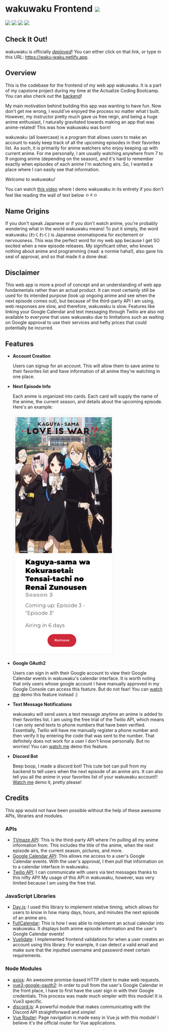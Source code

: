 # **wakuwaku Frontend** <img src="https://media.giphy.com/media/MUQh4OnHr2z5ttrFkm/giphy.gif" width="60">

<img src="https://cdn.jsdelivr.net/gh/devicons/devicon/icons/vuejs/vuejs-original.svg" height="35"/> <img src="https://cdn.jsdelivr.net/gh/devicons/devicon/icons/html5/html5-original-wordmark.svg" height="40"/> <img src="https://cdn.jsdelivr.net/gh/devicons/devicon/icons/css3/css3-original-wordmark.svg" height="40" /> <img src="https://cdn.jsdelivr.net/gh/devicons/devicon/icons/javascript/javascript-original.svg" height="35" />

## **Check It Out!**

wakuwaku is officially _[deployed](https://waku-waku.netlify.app/)_! You can either click on that link, or type in this URL: https://waku-waku.netlify.app.

## **Overview**

This is the codebase for the frontend of my web app wakuwaku. It is a part of my capstone project during my time at the Actualize Coding Bootcamp. You can also check out the [backend](https://github.com/rookim/wakuwaku-api)!

My main motivation behind building this app was wanting to have fun. Now don't get me wrong, I would've enjoyed the process no matter what I built. However, my instructor pretty much gave us free reign, and being a huge anime enthusiast, I naturally gravitated towards making an app that was anime-related! This was how wakuwaku was born!

wakuwaku (all lowercase) is a program that allows users to make an account to easily keep track of all the upcoming episodes in their favorites list. As such, it is primarily for anime watchers who enjoy keeping up with current anime. For me personally, I am usually watching anywhere from 7 to 9 ongoing anime (depending on the season), and it's hard to remember exactly when episodes of each anime I'm watching airs. So, I wanted a place where I can easily see that information.

_Welcome to wakuwaku!_

You can watch [this video](https://vimeo.com/697800031) where I demo wakuwaku in its entirety if you don't feel like reading the wall of text below ㅇㅈㅇ

## **Name Origins**

If you don't speak Japanese or if you don't watch anime, you're probably wondering what in the world wakuwaku means! To put it simply, the word wakuwaku (わくわく) is Japanese onomatopoeia for excitement or nervousness. This was the perfect word for my web app because I get SO excited when a new episode releases. My significant other, who knows nothing about anime and programming (read: a normie haha!), also gave his seal of approval, and so that made it a done deal.

## **Disclaimer**

This web app is more a proof of concept and an understanding of web app fundamentals rather than an actual product. It can most certainly still be used for its intended purpose (look up ongoing anime and see when the next episode comes out), but because of the third-party API I am using, web responses are slow, and therefore, wakuwaku is slow. Features like linking your Google Calendar and text messaging through Twilio are also not available to everyone that uses wakuwaku due to limitations such as waiting on Google approval to use their services and hefty prices that could potentially be incurred.

## **Features**

- **Account Creation**

  Users can signup for an account. This will allow them to save anime to their favorites list and have information of all anime they're watching in one place.

- **Next Episode Info**

  Each anime is organized into cards. Each card will supply the name of the anime, the current season, and details about the upcoming episode. Here's an example:

  ![kaguya-sama card example](public/kaguya-sama-card.png)

- **Google OAuth2**

  Users can sign in with their Google account to view their Google Calendar events in wakuwaku's calendar interface. It is worth noting that only users whose google account I have manually approved in my Google Console can access this feature. But do not fear! You can [watch me](https://vimeo.com/697800031#t=4m20s) demo this feature instead :)

- **Text Message Notifications**

  wakuwaku will send users a text message anytime an anime is added to their favorites list. I am using the free trial of the Twilio API, which means I can only send texts to phone numbers that have been verified. Essentially, Twilio will have me manually register a phone number and then verify it by entering the code that was sent to the number. That definitely does not work for a user I don't know personally. But no worries! You can [watch me](https://vimeo.com/697800031#t=2m32s) demo this feature.

- **Discord Bot**

  Beep boop, I made a discord bot! This cute bot can pull from my backend to tell users when the next episode of an anime airs. It can also tell you all the anime in your favorites list of your wakuwaku account!! [Watch me](https://vimeo.com/697800031#t=6m34s) demo it, pretty please!

## **Credits**

This app would not have been possible without the help of these awesome APIs, libraries and modules.

### **APIs**

- [TVmaze API](https://www.tvmaze.com/api): This is the third-party API where I'm pulling all my anime information from. This includes the title of the anime, when the next episode airs, the current season, pictures, and more.
- [Google Calendar API](https://developers.google.com/calendar/api): This allows me access to a user's Google Calendar events. With the user's approval, I then pull that information on to a calendar interface in wakuwaku.
- [Twilio API](https://www.twilio.com/sms): I can communicate with users via text messages thanks to this nifty API! My usage of this API in wakuwaku, however, was very limited because I am using the free trial.

### **JavaScript Libraries**

- [Day.js](https://day.js.org/): I used this library to implement relative timing, which allows for users to know in how many days, hours, and minutes the next episode of an anime airs.
- [FullCalendar](https://fullcalendar.io/): This is how I was able to implement an actual calendar into wakuwaku. It displays both anime episode information and the user's Google Calendar events!
- [Vuelidate](https://vuelidate.js.org/): I implemented frontend validations for when a user creates an account using this library. For example, it can detect a valid email and make sure that the inputted username and password meet certain requirements.

### **Node Modules**

- [axios](https://www.npmjs.com/package/axios): An awesome promise-based HTTP client to make web requests.
- [vue3-google-oauth2](https://github.com/guruahn/vue3-google-oauth2): In order to pull from the user's Google Calendar in the front place, I have to first have the user sign in with their Google credentials. This process was made much simpler with this module! It is Vue3 specific.
- [discord.js](https://discord.js.org/#/): A powerful module that makes communicating with the Discord API straightforward and simple!
- [Vue Router](https://router.vuejs.org/): Page navigation is made easy in Vue.js with this module! I believe it's the official router for Vue applications.
